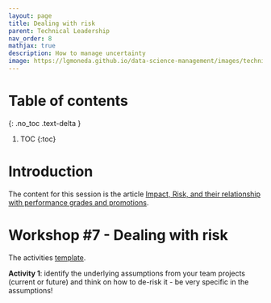 ```yaml
---
layout: page
title: Dealing with risk
parent: Technical Leadership
nav_order: 8
mathjax: true
description: How to manage uncertainty 
image: https://lgmoneda.github.io/data-science-management/images/technical/problem_solving_social_share.jpg
---
```


# Table of contents
{: .no_toc .text-delta }

1. TOC
{:toc}

# Introduction

The content for this session is the article [Impact, Risk, and their relationship with performance grades and promotions](../people-management/impact-risk-perf-promo).

# Workshop #7 - Dealing with risk

The activities [template](https://miro.com/app/board/uXjVKms1KIM=/?share_link_id=752512685457).

**Activity 1**: identify the underlying assumptions from your team projects (current or future) and think on how to de-risk it - be very specific in the assumptions!

